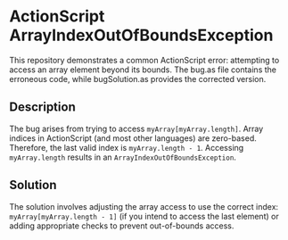 # ActionScript ArrayIndexOutOfBoundsException

This repository demonstrates a common ActionScript error: attempting to access an array element beyond its bounds. The bug.as file contains the erroneous code, while bugSolution.as provides the corrected version.

## Description

The bug arises from trying to access `myArray[myArray.length]`.  Array indices in ActionScript (and most other languages) are zero-based.  Therefore, the last valid index is `myArray.length - 1`. Accessing `myArray.length` results in an `ArrayIndexOutOfBoundsException`.

## Solution

The solution involves adjusting the array access to use the correct index: `myArray[myArray.length - 1]` (if you intend to access the last element) or adding appropriate checks to prevent out-of-bounds access.